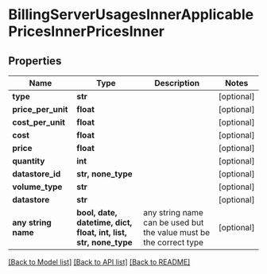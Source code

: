 # BillingServerUsagesInnerApplicablePricesInnerPricesInner


## Properties
Name | Type | Description | Notes
------------ | ------------- | ------------- | -------------
**type** | **str** |  | [optional] 
**price_per_unit** | **float** |  | [optional] 
**cost_per_unit** | **float** |  | [optional] 
**cost** | **float** |  | [optional] 
**price** | **float** |  | [optional] 
**quantity** | **int** |  | [optional] 
**datastore_id** | **str, none_type** |  | [optional] 
**volume_type** | **str** |  | [optional] 
**datastore** | **str** |  | [optional] 
**any string name** | **bool, date, datetime, dict, float, int, list, str, none_type** | any string name can be used but the value must be the correct type | [optional]

[[Back to Model list]](../README.md#documentation-for-models) [[Back to API list]](../README.md#documentation-for-api-endpoints) [[Back to README]](../README.md)


